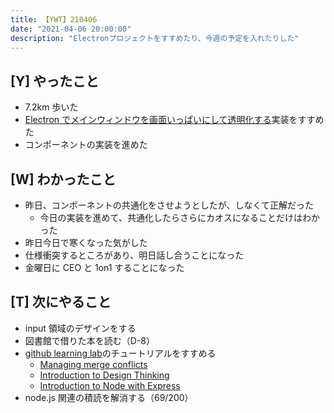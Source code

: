 ```yaml
---
title: 【YWT】210406
date: "2021-04-06 20:00:00"
description: "Electronプロジェクトをすすめたり、今週の予定を入れたりした"
---
```


## [Y] やったこと

- 7.2km 歩いた
- [Electron でメインウィンドウを画面いっぱいにして透明化する](https://github.com/LeeDDHH/alias-agent/commit/36681575021fe8e6098ecc3fb88e6d62881906ba)実装をすすめた
- コンポーネントの実装を進めた

## [W] わかったこと

- 昨日、コンポーネントの共通化をさせようとしたが、しなくて正解だった
  - 今日の実装を進めて、共通化したらさらにカオスになることだけはわかった
- 昨日今日で寒くなった気がした
- 仕様衝突するところがあり、明日話し合うことになった
- 金曜日に CEO と 1on1 することになった

## [T] 次にやること

- input 領域のデザインをする
- 図書館で借りた本を読む（D-8）
- [github learning lab](https://lab.github.com/githubtraining)のチュートリアルをすすめる
  - [Managing merge conflicts](https://lab.github.com/githubtraining/managing-merge-conflicts)
  - [Introduction to Design Thinking](https://lab.github.com/githubtraining/introduction-to-design-thinking)
  - [Introduction to Node with Express](https://lab.github.com/everydeveloper/introduction-to-node-with-express)
- node.js 関連の積読を解消する（69/200）

<!-- https://twitter.com/camomile_cafe/status/1379390636282015745?s=20 -->
